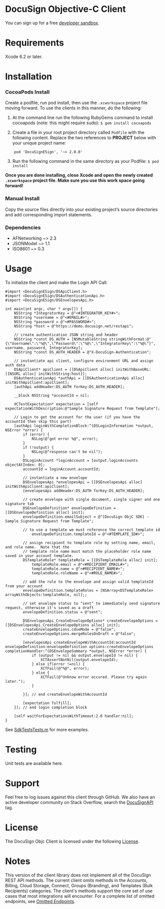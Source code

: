 # DocuSign Objective-C Client 

You can sign up for a free [developer sandbox](https://www.docusign.com/developer-center).

Requirements
============

Xcode 6.2 or later.  

Installation
============

### CocoaPods Install

Create a podfile, run pod install, then use the `.xcworkspace` project file moving forward. To use the clients in this manner, do the following:

   1. At the command line run the following RubyGems command to install cocoapods (note: this might require sudo):
   `$ gem install cocoapods`

   2. Create a file in your root project directory called `Podfile` with the following content.  Replace the two references to **PROJECT** below with your unique project name:
   
```
	pod 'DocuSignESign', '~> 2.0.0'
```	

   3. Run the following command in the same directory as your Podfile:
`$ pod install`

**Once you are done installing, close Xcode and open the newly created `.xcworkspace` project file. Make sure you use this work space going forward!**

### Manual Install

Copy the source files directly into your existing project’s source directories and add corresponding import statements.

### Dependencies 

 - AFNetworking ~> 2.3
 - JSONModel ~> 1.1
 - ISO8601 ~> 0.3

Usage
=====

To initialize the client and make the Login API Call:

```objc
#import <DocuSignESign/DSApiClient.h>
#import <DocuSignESign/DSAuthenticationApi.h>
#import <DocuSignESign/DSEnvelopesApi.h>

int main(int argc, char * argv[]) {
    NSString *IntegratorKey = @"<#INTEGRATOR_KEY#>";
    NSString *username = @"<#EMAIL#>";
    NSString *password = @"<#PASSWORD#>";
    NSString *host = @"https://demo.docusign.net/restapi";
    
    // create authentication JSON string and header
    NSString *const DS_AUTH = [NSMutableString stringWithFormat:@"{\"Username\":\"%@\",\"Password\":\"%@\",\"IntegratorKey\":\"%@\"}", username, password, IntegratorKey];
    NSString *const DS_AUTH_HEADER = @"X-DocuSign-Authentication";
    
    // instantiate api client, configure environment URL and assign auth data
    DSApiClient* apiClient = [[DSApiClient alloc] initWithBaseURL:[[NSURL alloc] initWithString:host]];
    DSAuthenticationApi *authApi = [[DSAuthenticationApi alloc] initWithApiClient:apiClient];
    [authApi addHeader:DS_AUTH forKey:DS_AUTH_HEADER];
    
    __block NSString *accountId = nil;
    
    XCTestExpectation* expectation = [self expectationWithDescription:@"Sample Signature Request from Template"];

    // Login to get the account for the user (if you have the accountId then skip this part)
    [authApi loginWithCompletionBlock:^(DSLoginInformation *output, NSError *error) {
        if (error) {
            NSLog(@"got error %@", error);
        }
        if (!output) {
            NSLog(@"response can't be nil");
        }
        DSLoginAccount *loginAccount = [output.loginAccounts objectAtIndex: 0];
        accountId = loginAccount.accountId;
        
        // instantiate a new envelope
        DSEnvelopesApi *envelopesApi = [[DSEnvelopesApi alloc] initWithApiClient:apiClient];
        [envelopesApi addHeader:DS_AUTH forKey:DS_AUTH_HEADER];
        
        // create envelope with single document, single signer and one signature tab
        DSEnvelopeDefinition* envelopeDefinition = [[DSEnvelopeDefinition alloc] init];
        envelopeDefinition.emailSubject = @"[DocuSign ObjC SDK] - Sample Signature Request from Template";
        
        // to use a template we must reference the correct template id
            envelopeDefinition.templateId = @"<#TEMPLATE_ID#>";
        
        // assign recipient to template role by setting name, email, and role name.  Note that the
        // template role name must match the placeholder role name saved in your account template.
        DSTemplateRole* templateRole = [[DSTemplateRole alloc] init];
            templateRole.email = @"<#RECIPIENT_EMAIL#>";
            templateRole.name = @"<#RECIPIENT_NAME#>";
            templateRole.roleName = @"<#ROLE_NAME#>";
        
        // add the role to the envelope and assign valid templateId from your account
        envelopeDefinition.templateRoles = [NSArray<DSTemplateRole> arrayWithObjects:templateRole, nil];;
        
        // set envelope status to "sent" to immediately send signature request, otherwise it's saved as a draft
        envelopeDefinition.status = @"sent";
        
        DSEnvelopesApi_CreateEnvelopeOptions* createEnvelopeOptions = [[DSEnvelopesApi_CreateEnvelopeOptions alloc] init];
        createEnvelopeOptions.cdseMode = @"false";
        createEnvelopeOptions.mergeRolesOnDraft = @"false";
        
        [envelopesApi createEnvelopeWithAccountId:accountId envelopeDefinition:envelopeDefinition options:createEnvelopeOptions completionHandler:^(DSEnvelopeSummary *output, NSError *error) {
            if (output != nil && output.envelopeId != nil) {
                XCTAssertNotNil(output.envelopeId);
            } else if(error !=nil) {
                XCTFail(@"%@", error);
            } else {
                XCTFail(@"Unknow error occured. Please try again later.");
            }
            
        }]; // end createEnvelopeWithAccountId
        
        [expectation fulfill];
    }]; // end login completion block
    
    [self waitForExpectationsWithTimeout:2.0 handler:nil];
}
```

See [SdkTestsTests.m](https://github.com/docusign/docusign-objc-client/blob/master/test/SdkTests/SdkTestsTests/SdkTestsTests.m) for more examples.

Testing
=======

Unit tests are available here.  

Support
=======

Feel free to log issues against this client through GitHub.  We also have an active developer community on Stack Overflow, search the [DocuSignAPI](http://stackoverflow.com/questions/tagged/docusignapi) tag.

License
=======

The DocuSign Objc Client is licensed under the following [License](LICENSE).

Notes
=======

This version of the client library does not implement all of the DocuSign REST API methods. The current client omits methods in the Accounts, Billing, Cloud Storage, Connect, Groups (Branding), and Templates (Bulk Recipients) categories. The client's methods support the core set of use cases that most integrations will encounter. For a complete list of omitted endpoints, see [Omitted Endpoints](./omitted_endpoints.md).
